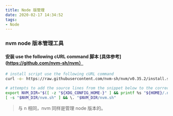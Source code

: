 ```yaml
---
title: Node 版管理
date: 2020-02-17 14:34:52
tags:
- Node
---
```


### nvm node 版本管理工具
#### 安装 use the following cURL command 脚本 [具体参考](https://github.com/nvm-sh/nvm）

```bash
# install script use the following cURL command
curl -o- https://raw.githubusercontent.com/nvm-sh/nvm/v0.35.2/install.sh | bash

# attempts to add the source lines from the snippet below to the correct profile file (~/.bash_profile, ~/.zshrc, ~/.profile, or ~/.bashrc).
export NVM_DIR="$([ -z "${XDG_CONFIG_HOME-}" ] && printf %s "${HOME}/.nvm" || printf %s "${XDG_CONFIG_HOME}/nvm")"
[ -s "$NVM_DIR/nvm.sh" ] && \. "$NVM_DIR/nvm.sh"
```
<!--more-->
> 与 n 相同，nvm 同样是管理 node 版本的。
